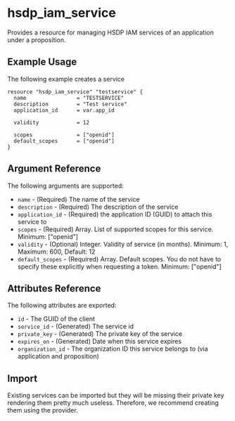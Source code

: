 # hsdp_iam_service
Provides a resource for managing HSDP IAM services of an application under a proposition.

## Example Usage

The following example creates a service

```hcl
resource "hsdp_iam_service" "testservice" {
  name                = "TESTSERVICE"
  description         = "Test service"
  application_id      = var.app_id

  validity            = 12

  scopes              = ["openid"]
  default_scopes      = ["openid"]
}
```

## Argument Reference

The following arguments are supported:

* `name` - (Required) The name of the service
* `description` - (Required) The description of the service
* `application_id` - (Required) the application ID (GUID) to attach this service to
* `scopes` - (Required) Array. List of supported scopes for this service. Minimum: ["openid"]
* `validity` - (Optional) Integer. Validity of service (in months). Minimum: 1, Maximum: 600, Default: 12
* `default_scopes` - (Required) Array. Default scopes. You do not have to specify these explicitly when requesting a token. Minimum: ["openid"]

## Attributes Reference

The following attributes are exported:

* `id` - The GUID of the client
* `service_id` - (Generated) The service id 
* `private_key` - (Generated) The private key of the service
* `expires_on` - (Generated) Date when this service expires
* `organization_id` - The organization ID this service belongs to (via application and proposition)

## Import

Existing services can be imported but they will be missing their private key rendering them pretty much useless. Therefore, we recommend creating them using the provider.

